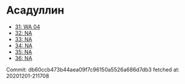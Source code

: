# Асадуллин
- [31: WA 04](31.md)
- [32: NA](32.md)
- [33: NA](33.md)
- [34: NA](34.md)
- [35: NA](35.md)
- [36: NA](36.md)

Commit: db60ccb473b44aea09f7c96150a5526a686d7db3
 fetched at: 20201201-211708
